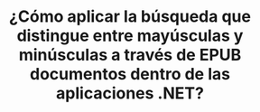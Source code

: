 ---
############################# Static ############################
layout: "auto-gen-gist"
draft: false
path: "es/search/net/case-sensitive/epub/"
otherformats: PDF DOC DOT DOCX DOCM DOTX DOTM TXT ODT OTT RTF XLS XLT XLSX XLSM XLSB XLTX XLTM XLA XLAM ODS OTS CSV TSV XML PPT PPS POT PPTX PPTM POTX POTM PPSX PPSM ODP PST OST EML EMLX MSG ONE ZIP XHTML MHTML CHM FB2 

############################# Head ############################
head_title: "Aplicar búsqueda de texto con distinción entre mayúsculas y minúsculas a través de EPUB documentos a través de .NET"
head_description: "GroupDocs.Search .NET API permite a los programadores de software aplicar la búsqueda de texto que distingue entre mayúsculas y minúsculas y encontrar la secuencia exacta de palabras en EPUB documentos a través de .NET API."

############################# Header ############################
title: "¿Cómo aplicar la búsqueda que distingue entre mayúsculas y minúsculas a través de EPUB documentos dentro de las aplicaciones .NET?"
description: "GroupDocs.Search .NET API permite a los desarrolladores de software aplicar búsquedas de texto con distinción entre mayúsculas y minúsculas a través de varios tipos de documentos como PDF, HTML, DOCX, PPTX, XLSX y más dentro de las aplicaciones .NET."

######################### Download Button #######################
button:
    enable: true

############################# About ############################
about:
    enable: true
    title: "¿Qué es la búsqueda sensible a mayúsculas y minúsculas y cómo lograrla a través de .NET?"
    content: |
      Existen numerosas técnicas de búsqueda útiles que pueden ayudar a los usuarios a buscar en varios tipos de documentos una combinación particular de palabras u otros datos. La búsqueda sensible a mayúsculas y minúsculas es una técnica muy útil que permite a los usuarios buscar documentos y páginas web, ya sea que las letras mayúsculas y minúsculas se traten como diferentes o iguales. Por ejemplo, "Computadora", "computadora" y "COMPUTADORA" se tratarán como palabras diferentes porque la letra "C" está en mayúsculas en la primera instancia, en minúsculas en la segunda y todas en mayúsculas en la tercera. GroupDocs.Search for .NET es una conveniente API de búsqueda de documentos de alto rendimiento que permite al creador de software crear aplicaciones y herramientas de software para realizar búsquedas de texto e indexación de documentos con facilidad. La API brinda compatibilidad con algunos de los formatos de archivo más utilizados, como PDF, HTML, correo electrónico de Outlook, Microsoft Office Word, hojas de cálculo de Excel, presentaciones de PowerPoint, MSG de Outlook, PST y muchos más. Otra característica útil es que puede identificar consultas de búsqueda escritas en un idioma que no coincide con la distribución de su teclado.

############################# content ############################
steps:
    enable: true
    block:
    - title_left: "Realice una búsqueda con distinción entre mayúsculas y minúsculas en EPUB Documentos a través de .NET"
      content_left: |
       GroupDocs.Search .NET API permite a los programadores de software agregar funciones de búsqueda que distinguen entre mayúsculas y minúsculas dentro de su propia aplicación C# .NET. El siguiente ejemplo de código .NET ilustra cómo lograr una búsqueda que distingue entre mayúsculas y minúsculas con una consulta en forma de texto en archivos EPUB con solo un par de líneas de código.

      title_right: "Aplicar búsqueda con distinción entre mayúsculas y minúsculas en EPUB Documentos"
      content_right: |
         * Identifique la ruta a la carpeta de índice, así como a la carpeta de documentos.
         * Genere un índice en la carpeta especificada llamando a la instancia de la clase [Índice](https://apireference.groupdocs.com/search/net/groupdocs.search/index/constructors/2)
         * Indexación de documentos de la carpeta especificada llamando a la instancia de la clase [Add](https://apireference.groupdocs.com/search/net/groupdocs.search.index/add/methods/1)
         * Inicializa una nueva instancia de la clase [SearchOptions](https://apireference.groupdocs.com/search/net/groupdocs.search.options/searchoptions)
         * Habilitar la búsqueda sensible a mayúsculas llamando al método [UseCaseSensitiveSearch](https://apireference.groupdocs.com/search/net/groupdocs.search.options/searchoptions/properties/usecasesensitivesearch)
         * Definir cadena de búsqueda y comenzar a buscar
         
        
      gisthash: "805df69ebb1145d5c15c212431de1395"
      gistfile: "case-sensitive_in_text_queries_dotnet.cs"

    - title_left: "Realizar búsquedas con distinción entre mayúsculas y minúsculas en forma de objeto a través de .NET"
      content_left: |
        GroupDocs.Search .NET brinda a los desarrolladores de software el poder de descubrir palabras teniendo en cuenta las letras mayúsculas y minúsculas dentro de la aplicación .NET. El siguiente ejemplo de código .NET ilustra cómo aplicar una búsqueda que distingue entre mayúsculas y minúsculas con una consulta en forma de objeto en documentos EPUB.

      title_right: "Haga una búsqueda que distinga entre mayúsculas y minúsculas en EPUB Documentos"
      content_right: |
        * Identifique la ruta a la carpeta de índice, así como a la carpeta de documentos.
        * Genere un índice en la carpeta especificada llamando a la instancia de la clase [Índice](https://apireference.groupdocs.com/search/net/groupdocs.search/index/constructors/2)
        * Indexación de documentos de la carpeta especificada llamando a la instancia de la clase [Add](https://apireference.groupdocs.com/search/net/groupdocs.search.index/add/methods/1)
        * Inicializa una nueva instancia de la clase [SearchOptions](https://apireference.groupdocs.com/search/net/groupdocs.search.options/searchoptions)
        * Habilitar la búsqueda sensible a mayúsculas llamando al método [UseCaseSensitiveSearch](https://apireference.groupdocs.com/search/net/groupdocs.search.options/searchoptions/properties/usecasesensitivesearch)
        * Crear consulta de búsqueda en forma de objeto llamando al método [CreateWordQuery](https://apireference.groupdocs.com/search/net/groupdocs.search/searchquery/methods/createwordquery)
        * Comience a buscar y muestre los resultados de búsqueda
     
      gisthash: "846d0dd11f88a59d62f083e33e84286b"
      gistfile: "case-sensitive_search_in_object_queries_dotnet.cs"

    - title_left: "Requisitos del sistema"
      content_left: |
       GroupDocs.Search for .NET es compatible con todas las principales plataformas y sistemas operativos. Para obtener una guía completa de requisitos del sistema, visite [requisitos del sistema](https://docs.groupdocs.com/search/net/system-requirements/) antes de ejecutar el código a continuación, asegúrese de tener los siguientes requisitos previos instalados en su sistema:
         * Sistemas Operativos: Microsoft Windows, Linux, Mac OS
         * Entorno de desarrollo: Visual Studio, Xamarin, MonoDevelop, etc.
         * Marcos: .NET Framework, .NET Standard, .NET Core, Mono
         * Obtenga la última versión de GroupDocs.Search para las API de .NET de [NuGet](https://www.nuget.org/packages/GroupDocs.search/)
        
      title_right: "Por qué usar GroupDocs.Search"
      content_right: |
        * Creación de índices de búsqueda tanto en memoria como en disco.
        * Capacidad de indexación de un archivo, secuencia o estructura.
        * Soporte de indexación de documentos protegidos por contraseña.
        * Soporte para la fusión de varios índices.
        * Documento de filtro durante la indexación de búsqueda.
        * Compatibilidad con el corrector ortográfico durante la búsqueda.
        * Los caracteres combinados son totalmente compatibles
        * La combinación de diferentes tipos de búsqueda en una consulta de búsqueda.
        * Compatibilidad con búsquedas de palabras simples y expresiones regulares
        * Totalmente compatible con el reemplazo de alias en las consultas de búsqueda.

demos:
    enable: true


more_formats:
    enable: true


back_to_top:
    enable: true
---